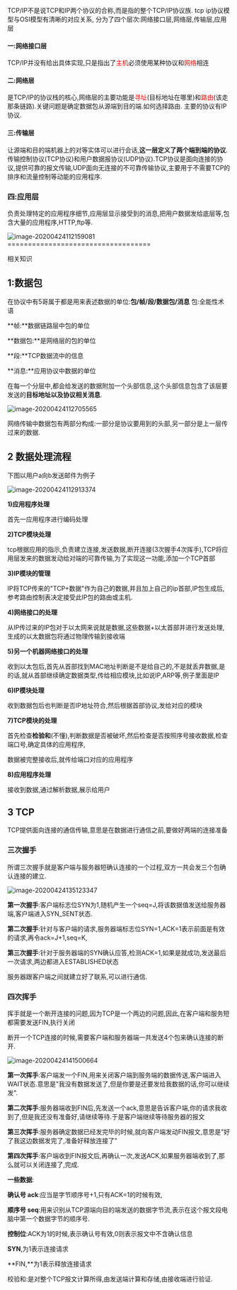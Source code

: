 TCP/IP不是说TCP和IP两个协议的合称,而是指的整个TCP/IP协议族.
tcp ip协议模型与OSI模型有清晰的对应关系,
分为了四个层次:网络接口层,网络层,传输层,应用层

#### 一:网络接口层

​    TCP/IP并没有给出具体实现,只是指出了<span style='color:red'>主机</span>必须使用某种协议和<span style='color:red'>网络</span>相连

#### 二:网络层

​     是TCP/IP的协议栈的核心,网络层的主要功能是<span style='color:red'>寻址</span>(目标地址在哪里)和<span style='color:red'>路由</span>(该走那条链路).关键问题是确定数据包从源端到目的端.如何选择路由. 主要的协议有IP协议.

#### 三:传输层

​	让源端和目的端机器上的对等实体可以进行会话,**这一层定义了两个端到端的协议**.传输控制协议(TCP协议)和用户数据报协议(UDP协议).TCP协议是面向连接的协议,提供可靠的报文传输,UDP面向无连接的不可靠传输协议,主要用于不需要TCP的排序和流量控制等动能的应用程序.

### 四:应用层

​	负责处理特定的应用程序细节,应用层显示接受到的消息,把用户数据发给底层等,包含大量的应用程序,HTTP,ftp等.

![image-20200424112159081](/home/user/.config/Typora/typora-user-images/image-20200424112159081.png)===================================

相关知识

## 1:数据包

在协议中有5哥属于都是用来表述数据的单位:**包/帧/段/数据包/消息** 包:全能性术语

**帧:**数据链路层中包的单位

**数据包:**是网络层的包的单位

**段:**TCP数据流中的信息

**消息:**应用协议中数据的单位



在每一个分层中,都会给发送的数据附加一个头部信息,这个头部信息包含了该层要发送的**目标地址以及协议相关消息**.

![image-20200424112705565](/home/user/.config/Typora/typora-user-images/image-20200424112705565.png)

网络传输中数据包有两部分构成:一部分是协议要用到的头部,另一部分是上一层传过来的数据.



## 2 数据处理流程

下图以用户a向b发送邮件为例子

![image-20200424112913374](/home/user/.config/Typora/typora-user-images/image-20200424112913374.png)

**1)应用程序处理**

首先一应用程序进行编码处理

**2)TCP模块处理**

tcp根据应用的指示,负责建立连接,发送数据,断开连接(3次握手4次挥手),TCP将应用层发来的数据发动给对端的可靠传输,为了实现这一功能,添加一个TCP首部

**3)IP模块的管理**

IP将TCP传来的"TCP+数据"作为自己的数据,并且加上自己的ip首部,IP包生成后,参考路由控制表决定接受此IP包的路由或主机.

**4)网络接口的处理**

从IP传过来的IP包对于以太网来说就是数据,这些数据+以太首部并进行发送处理,生成的以太数据包将通过物理传输到接收端

**5)另一个机器网络接口的处理**

收到以太包后,首先从首部找到MAC地址判断是不是给自己的,不是就丢弃数据,是的话,就从首部继续确定数据类型,传给相应模块,比如说IP,ARP等,例子里面是IP

**6)IP模块处理**

收到数据包后也判断是否IP地址符合,然后根据首部协议,发给对应的模块

**7)TCP模块的处理**

首先检查**检验和**(不懂),判断数据是否被破坏,然后检查是否按照序号接收数据,检查端口号,确定具体的应用程序,

数据被完整接收后,就传给端口对应的应用程序

**8)应用程序处理**

接收到数据,通过解析数据,展示给用户



## 3 TCP

TCP提供面向连接的通信传输,意思是在数据进行通信之前,要做好两端的连接准备

### 三次握手

所谓三次握手就是客户端与服务器短确认连接的一个过程,双方一共会发三个包确认连接的建立.

![image-20200424135123347](/home/user/.config/Typora/typora-user-images/image-20200424135123347.png)

**第一次握手**:客户端标志位SYN为1,随机产生一个seq=J,将该数据值发送给服务器端,客户端进入SYN_SENT状态.

**第二次握手**:针对与客户端的请求,服务器端标志位SYN=1,ACK=1表示前面是有效的请求,再令ack=J+1,seq=K,

**第三次握手**:针对于服务器端的SYN确认应答,检测ACK=1,如果是就成功,发送最后一次请求,两边都进入ESTABLISHED状态

服务器跟客户端之间就建立好了联系,可以进行通信.

### 四次挥手

挥手就是一个断开连接的问题,因为TCP是一个两边的问题,因此,在客户端和服务短都需要发送FIN,执行关闭

断开一个TCP连接的时候,需要客户端和服务器端一共发送4个包来确认连接的断开.

![image-20200424141500664](/home/user/.config/Typora/typora-user-images/image-20200424141500664.png)

**第一次挥手**:客户端发一个FIN,用来关闭客户端到服务端的数据传送,客户端进入WAIT状态.意思是"我没有数据发送了,但是你要是还要发给我数据的话,你可以继续发".

**第二次挥手**:服务器端收到FIN后,先发送一个ack,意思是告诉客户端,你的请求我收到了,但是我还没有准备好,请继续等待.于是客户端继续等待服务器的报文

**第三次挥手**:服务器确定数据已经发完毕的时候,就向客户端发动FIN报文,意思是"好了我这边数据发完了,准备好释放连接了"

**第四次挥手**:客户端收到FIN报文后,再确认一次,发送ACK,如果服务器端收到了,那么就可以关闭连接了,完成.

**一些数据**:

**确认号 ack**:应当是字节顺序号+1,只有ACK=1的时候有效,

**顺序号 seq**:用来识别从TCP源端向目的端发送的数据字节流,表示在这个报文段电脑中第一个数据字节的顺序号.

**控制位**:ACK为1的时候,表示确认号有效,0则表示报文中不含确认信息

**SYN**,为1表示连接请求

**FIN,**为1表示释放连接请求

校验和:是对整个TCP报文计算所得,由发送端计算和存储,由接收端进行验证.